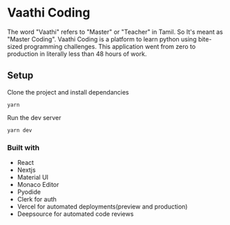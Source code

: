 # Vaathi Coding

The word "Vaathi" refers to "Master" or "Teacher" in Tamil. So It's meant as "Master Coding". Vaathi Coding is a platform to learn python using bite-sized programming challenges. This application went from zero to production in literally less than 48 hours of work.

## Setup

Clone the project and install dependancies

```
yarn
```

Run the dev server

```
yarn dev
```

### Built with

- React
- Nextjs
- Material UI
- Monaco Editor
- Pyodide
- Clerk for auth
- Vercel for automated deployments(preview and production)
- Deepsource for automated code reviews
